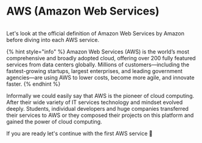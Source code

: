 # AWS (Amazon Web Services)

<figure><img src="https://a0.awsstatic.com/libra-css/images/logos/aws_logo_smile_1200x630.png" alt=""><figcaption></figcaption></figure>

Let's look at the official definition of Amazon Web Services by Amazon before diving into each AWS service.

{% hint style="info" %}
Amazon Web Services (AWS) is the world’s most comprehensive and broadly adopted cloud, offering over 200 fully featured services from data centers globally. Millions of customers—including the fastest-growing startups, largest enterprises, and leading government agencies—are using AWS to lower costs, become more agile, and innovate faster.
{% endhint %}

Informally we could easily say that AWS is the pioneer of cloud computing. After their wide variety of IT services technology and mindset evolved deeply. Students, individual developers and huge companies transferred their services to AWS or they composed their projects on this platform and gained the power of cloud computing.

If you are ready let's continue with the first AWS service :rocket:
